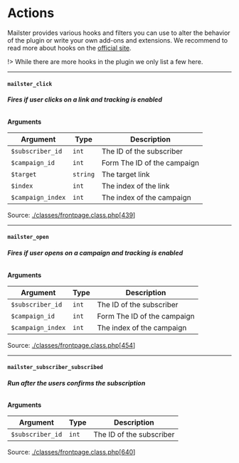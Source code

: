 # Actions
Mailster provides various hooks and filters you can use to alter the behavior of the plugin or write your own add-ons and extensions. We recommend to read more about hooks on the [official site](https://developer.wordpress.org/plugins/hooks/).

!>  While there are more hooks in the plugin we only list a few here.

<hr>

#### `mailster_click`

###### **Fires if user clicks on a link and tracking is enabled**

**Arguments**

Argument | Type | Description
-------- | ---- | -----------
`$subscriber_id` | `int` | The ID of the subscriber
`$campaign_id` | `int` | Form The ID of the campaign
`$target` | `string` | The target link
`$index` | `int` | The index of the link
`$campaign_index` | `int` | The index of the campaign

Source: [./classes/frontpage.class.php](https://github.com/evrpress/mailster/blob/3.1.4/./classes/frontpage.class.php)[[439](https://github.com/evrpress/mailster/blob/3.1.4/./classes/frontpage.class.php#L439-L448)]<br>

<hr>

#### `mailster_open`

###### **Fires if user opens on a campaign and tracking is enabled**

**Arguments**

Argument | Type | Description
-------- | ---- | -----------
`$subscriber_id` | `int` | The ID of the subscriber
`$campaign_id` | `int` | Form The ID of the campaign
`$campaign_index` | `int` | The index of the campaign

Source: [./classes/frontpage.class.php](https://github.com/evrpress/mailster/blob/3.1.4/./classes/frontpage.class.php)[[454](https://github.com/evrpress/mailster/blob/3.1.4/./classes/frontpage.class.php#L454-L461)]<br>

<hr>

#### `mailster_subscriber_subscribed`

###### **Run after the users confirms the subscription**

**Arguments**

Argument | Type | Description
-------- | ---- | -----------
`$subscriber_id` | `int` | The ID of the subscriber

Source: [./classes/frontpage.class.php](https://github.com/evrpress/mailster/blob/3.1.4/./classes/frontpage.class.php)[[640](https://github.com/evrpress/mailster/blob/3.1.4/./classes/frontpage.class.php#L640-L645)]<br>



